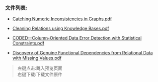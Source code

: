 



### 文件列表:

+ <a href=".\files\Catching Numeric Inconsistencies in Graphs.pdf" target="_blank">Catching Numeric Inconsistencies in Graphs.pdf</a>

+ <a href=".\files\Cleaning Relations using Knowledge Bases.pdf" target="_blank">Cleaning Relations using Knowledge Bases.pdf</a>

+ <a href=".\files\CODED--Column-Oriented Data Error Detection with Statistical Constraints.pdf" target="_blank">CODED--Column-Oriented Data Error Detection with Statistical Constraints.pdf</a>

+ <a href=".\files\Discovery of Genuine Functional Dependencies from Relational Data with Missing Values.pdf" target="_blank">Discovery of Genuine Functional Dependencies from Relational Data with Missing Values.pdf</a>

>左键点击:跳入预览页面  
>右键下载:下载文件原件

